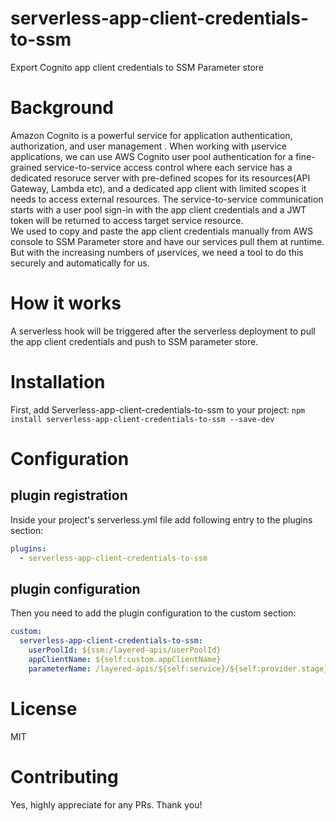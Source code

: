 # serverless-app-client-credentials-to-ssm
Export Cognito app client credentials to SSM Parameter store

# Background
Amazon Cognito is a powerful service for application authentication, authorization, and user management . When working with µservice applications, we can use AWS Cognito user pool authentication for a fine-grained service-to-service access control where each service has a dedicated resoruce server with pre-defined scopes for its resources(API Gateway, Lambda etc), and a dedicated app client with limited scopes it needs to access external resources. The service-to-service communication starts with a user pool sign-in with the app client credentials and a JWT token will be returned to access target service resource.<br/>
We used to copy and paste the app client credentials manually from AWS console to SSM Parameter store and have our services pull them at runtime. But with the increasing numbers of µservices, we need a tool to do this securely and automatically for us.

# How it works
A serverless hook will be triggered after the serverless deployment to pull the app client credentials and push to SSM parameter store.

# Installation
First, add Serverless-app-client-credentials-to-ssm to your project:
`npm install serverless-app-client-credentials-to-ssm --save-dev`

# Configuration
## plugin registration
Inside your project's serverless.yml file add following entry to the plugins section:
```YAML
plugins:
  - serverless-app-client-credentials-to-ssm
```
## plugin configuration
Then you need to add the plugin configuration to the custom section:
```YAML
custom:
  serverless-app-client-credentials-to-ssm:
    userPoolId: ${ssm:/layered-apis/userPoolId}
    appClientName: ${self:custom.appClientName}
    parameterName: /layered-apis/${self:service}/${self:provider.stage}
```

# License
MIT

# Contributing
Yes, highly appreciate for any PRs. Thank you!
